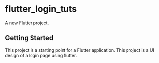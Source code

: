 # flutter_login_tuts

A new Flutter project.

## Getting Started

This project is a starting point for a Flutter application.
This project is a UI design of a login page using flutter.